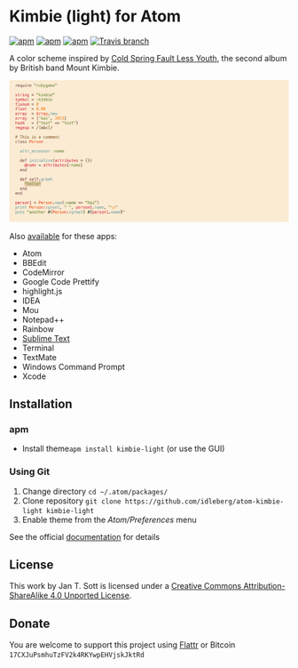 # Kimbie (light) for Atom

[![apm](https://img.shields.io/apm/l/kimbie-light.svg?style=flat-square)](https://atom.io/themes/kimbie-light)
[![apm](https://img.shields.io/apm/v/kimbie-light.svg?style=flat-square)](https://atom.io/themes/kimbie-light)
[![apm](https://img.shields.io/apm/dm/kimbie-light.svg?style=flat-square)](https://atom.io/themes/kimbie-light)
[![Travis branch](https://img.shields.io/travis/idleberg/atom-kimbie-light/master.svg?style=flat-square)](https://travis-ci.org/idleberg/atom-kimbie-light)

A color scheme inspired by [Cold Spring Fault Less Youth](http://www.discogs.com/Mount-Kimbie-Cold-Spring-Fault-Less-Youth/master/561611), the second album by British band Mount Kimbie.

![Screenshot](https://raw.githubusercontent.com/idleberg/atom-kimbie-light/master/screenshot.png)

Also [available](https://github.com/search?q=%40idleberg+kimbie) for these apps:

* Atom
* BBEdit
* CodeMirror
* Google Code Prettify
* highlight.js
* IDEA
* Mou
* Notepad++
* Rainbow
* [Sublime Text](https://github.com/idleberg/Kimbie.tmTheme)
* Terminal
* TextMate
* Windows Command Prompt
* Xcode

## Installation

### apm

* Install theme`apm install kimbie-light` (or use the GUI)

### Using Git

1. Change directory `cd ~/.atom/packages/`
2. Clone repository `git clone https://github.com/idleberg/atom-kimbie-light kimbie-light`
3. Enable theme from the *Atom/Preferences* menu

See the official [documentation](https://atom.io/docs/latest/converting-a-text-mate-theme) for details

## License

This work by Jan T. Sott is licensed under a [Creative Commons Attribution-ShareAlike 4.0 Unported License](http://creativecommons.org/licenses/by-sa/4.0/deed.en_US).

## Donate

You are welcome to support this project using [Flattr](https://flattr.com/submit/auto?user_id=idleberg&url=https://github.com/idleberg/atom-kimbie-light) or Bitcoin `17CXJuPsmhuTzFV2k4RKYwpEHVjskJktRd`